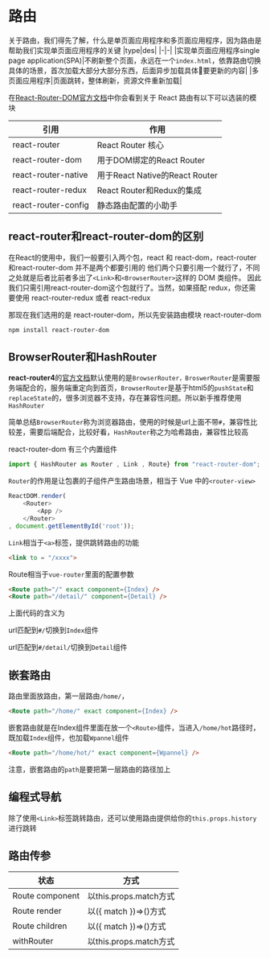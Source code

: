 # 路由

关于路由，我们得先了解，什么是单页面应用程序和多页面应用程序，因为路由是帮助我们实现单页面应用程序的关键
|type|des|
|-|-|
|实现单页面应用程序single page application(SPA)|不刷新整个页面，永远在一个`index.html`，依靠路由切换具体的场景，首次加载大部分大部分东西，后面异步加载具体要更新的内容|
|多页面应用程序|页面跳转，整体刷新，资源文件重新加载|


在[React-Router-DOM官方文档](https://reacttraining.com/react-router/web/guides/quick-start)中你会看到关于 React 路由有以下可以选装的模块

|引用|作用|
|-|-|
|react-router|React Router 核心|
|react-router-dom|用于DOM绑定的React Router|
|react-router-native|用于React Native的React Router|
|react-router-redux|React Router和Redux的集成|
|react-router-config|静态路由配置的小助手|

## react-router和react-router-dom的区别
在React的使用中，我们一般要引入两个包，react 和 react-dom，react-router 和react-router-dom 并不是两个都要引用的
他们两个只要引用一个就行了，不同之处就是后者比前者多出了`<Link>`和`<BrowserRouter>`这样的 DOM 类组件。
因此我们只需引用react-router-dom这个包就行了。当然，如果搭配 redux，你还需要使用 react-router-redux 或者 react-redux

那现在我们选用的是 react-router-dom，所以先安装路由模块 react-router-dom

```bash
npm install react-router-dom
```

## BrowserRouter和HashRouter

**react-router4**的[官方文档](https://reacttraining.com/react-router/web/guides/quick-start)默认使用的是`BrowserRouter，BroswerRouter`是需要服务端配合的，服务端重定向到首页，`BrowserRouter`是基于html5的`pushState`和`replaceState`的，很多浏览器不支持，存在兼容性问题。所以新手推荐使用`HashRouter`

简单总结`BrowserRouter`称为浏览器路由，使用的时候是url上面不带`#`，兼容性比较差，需要后端配合，比较好看，`HashRouter`称之为哈希路由，兼容性比较高


react-router-dom 有三个内置组件
```js
import { HashRouter as Router , Link , Route} from "react-router-dom";
```
`Router`的作用是让包裹的子组件产生路由场景，相当于 Vue 中的`<router-view>`
```js
ReactDOM.render(
    <Router>
        <App />
    </Router>
, document.getElementById('root'));
```
`Link`相当于`<a>`标签，提供跳转路由的功能
```html
<link to = "/xxxx">
```
Route相当于`vue-router`里面的配置参数
```html
<Route path="/" exact component={Index} />
<Route path="/detail/" component={Detail} />
```
上面代码的含义为

url匹配到`#/`切换到`Index`组件

url匹配到`#/detail/`切换到`Detail`组件

## 嵌套路由


路由里面放路由，第一层路由`/home/`，
```html
<Route path="/home/" exact component={Index} />
```
嵌套路由就是在Index组件里面在放一个`<Route>`组件，当进入`/home/hot`路径时，既加载`Index`组件，也加载`Wpannel`组件
```html
<Route path="/home/hot/" exact component={Wpannel} />
```
注意，嵌套路由的`path`是要把第一层路由的路径加上

## 编程式导航

除了使用`<Link>`标签跳转路由，还可以使用路由提供给你的`this.props.history`进行跳转

## 路由传参

|状态|方式|
|-|-|
|Route component|以this.props.match方式|
|Route render|以({ match })=>()方式|
|Route children|以({ match })=>()方式|
|withRouter|以this.props.match方式|
